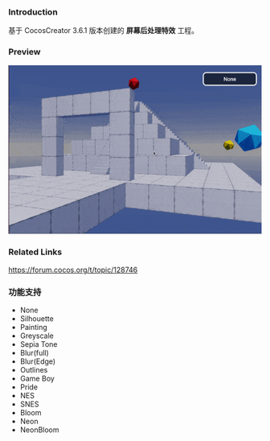 ### Introduction
基于 CocosCreator 3.6.1 版本创建的 **屏幕后处理特效** 工程。

### Preview
![image](../../../gif/202210/2022101001.gif)

### Related Links 
https://forum.cocos.org/t/topic/128746

### 功能支持
- None
- Silhouette
- Painting
- Greyscale
- Sepia Tone
- Blur(full)
- Blur(Edge)
- Outlines
- Game Boy
- Pride
- NES
- SNES
- Bloom
- Neon
- NeonBloom
